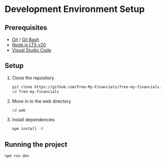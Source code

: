 # Development Environment Setup

## Prerequisites

- [Git](https://git-scm.com/) / [Git Bash](https://gitforwindows.org/)
- [Node.js LTS v20](https://nodejs.org/en/)
- [Visual Studio Code](https://code.visualstudio.com/)

## Setup

1. Clone the repository

    ```bash
    git clone https://github.com/Free-My-Financials/free-my-financials.git
    cd free-my-financials
    ```

2. Move in to the web directory

    ```bash
    cd web
    ```

3. Install dependencies

    ```bash
    npm install -D
    ```

## Running the project

```bash
npm run dev
```
